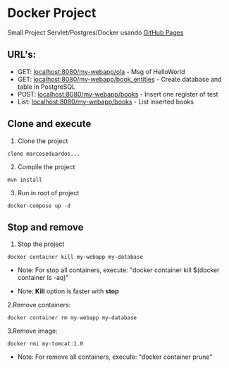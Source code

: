 # Docker Project
   Small Project Servlet/Postgres/Docker
   usando [GitHub Pages](https://pages.github.com/)
## URL's:

- GET: [localhost:8080/my-webapp/ola](localhost:8080/my-webapp/ola) - Msg of HelloWorld
- GET: [localhost:8080/my-webapp/book_entities](localhost:8080/my-webapp/book_entities) - Create database and table in PostgreSQL
- POST: [localhost:8080/my-webapp/books](localhost:8080/my-webapp/books) - Insert one register of test
- List: [localhost:8080/my-webapp/books](localhost:8080/my-webapp/books) - List inserted books
   
## Clone and execute

1. Clone the project
```
clone marcoseduardos...
```

2. Compile the project
```
mvn install
```

3. Run in root of project
```
docker-compose up -d
```

## Stop and remove

1. Stop the project
```
docker container kill my-webapp my-database
```
- Note: For stop all containers, execute: "docker container kill $(docker container ls -aq)"

- Note: **Kill** option is faster with **stop**

2.Remove containers:
```
docker container rm my-webapp my-database
```
3.Remove image:
```
docker rmi my-tomcat:1.0
```
- Note: For remove all containers, execute: "docker container prune"
